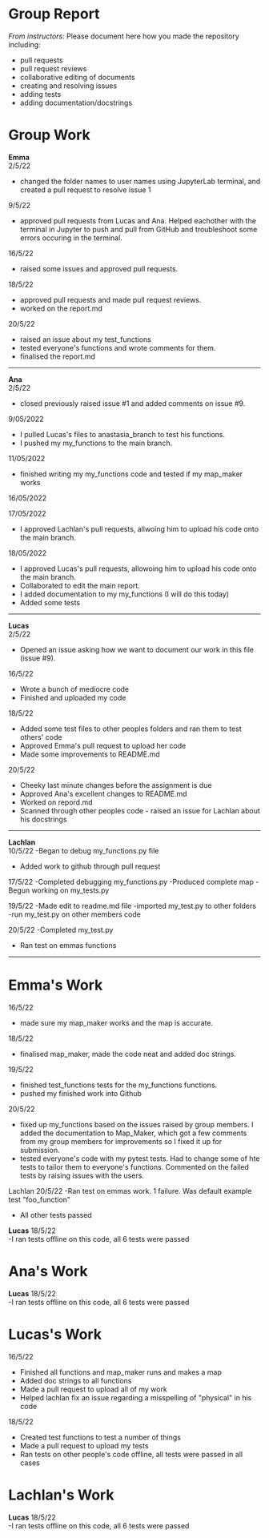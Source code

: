 # Group Report

*From instructors:* Please document here how you made the repository including:

- pull requests
- pull request reviews
- collaborative editing of documents
- creating and resolving issues
- adding tests
- adding documentation/docstrings

# Group Work

**Emma**  
2/5/22
- changed the folder names to user names using JupyterLab terminal, and created a pull request to resolve issue 1

9/5/22
- approved pull requests from Lucas and Ana. Helped eachother with the terminal in Jupyter to push and pull from GitHub and troubleshoot some errors occuring in the terminal.

16/5/22
- raised some issues and approved pull requests. 

18/5/22
- approved pull requests and made pull request reviews.
- worked on the report.md

20/5/22
- raised an issue about my test_functions
- tested everyone's functions and wrote comments for them.
- finalised the report.md

---

**Ana**  
2/5/22
- closed previously raised issue #1 and added comments on issue #9.

9/05/2022
- I pulled Lucas's files to anastasia_branch to test his functions.
- I pushed my my_functions to the main branch.

11/05/2022
- finished writing my my_functions code and tested if my map_maker works

16/05/2022

17/05/2022
- I approved Lachlan's pull requests, allwoing him to upload his code onto the main branch.

18/05/2022
- I approved Lucas's pull requests, allowoing him to upload his code onto the main branch.
- Collaborated to edit the main report.
- I added documentation to my my_functions (I will do this today)
- Added some tests 

---

**Lucas**  
2/5/22  
- Opened an issue asking how we want to document our work in this file (issue #9).  

16/5/22  
- Wrote a bunch of mediocre code
- Finished and uploaded my code


18/5/22
- Added some test files to other peoples folders and ran them to test others' code
- Approved Emma's pull request to upload her code
- Made some improvements to README.md 

20/5/22  
- Cheeky last minute changes before the assignment is due
- Approved Ana's excellent changes to README.md
- Worked on repord.md
- Scanned through other peoples code - raised an issue for Lachlan about his docstrings

---

**Lachlan**  
10/5/22
-Began to debug my_functions.py file
- Added work to github through pull request

17/5/22
-Completed debugging my_functions.py
-Produced complete map
-Begun working on my_tests.py

19/5/22
-Made edit to readme.md file
-imported my_test.py to other folders
-run my_test.py on other members code

20/5/22
-Completed my_test.py
- Ran test on emmas functions

---

 # Emma's Work
 16/5/22
 - made sure my map_maker works and the map is accurate. 

 18/5/22
 - finalised map_maker, made the code neat and added doc strings.

19/5/22
 - finished test_functions tests for the my_functions functions.
 - pushed my finished work into Github

20/5/22
- fixed up my_functions based on the issues raised by group members. I added the documentation to Map_Maker, which got a few comments from my group members for improvements so I fixed it up for submission.
- tested everyone's code with my pytest tests. Had to change some of hte tests to tailor them to everyone's functions. Commented on the failed tests by raising issues with the users. 
 
 Lachlan 20/5/22
 -Ran test on emmas work. 1 failure. Was default example test "foo_function"
 - All other tests passed
 
 **Lucas**
 18/5/22  
 -I ran tests offline on this code, all 6 tests were passed  
 
 # Ana's Work
 
  **Lucas**
 18/5/22  
 -I ran tests offline on this code, all 6 tests were passed  
 
 # Lucas's Work
 16/5/22  
 - Finished all functions and map_maker runs and makes a map  
 - Added doc strings to all functions  
 - Made a pull request to upload all of my work
 - Helped lachlan fix an issue regarding a misspelling of "physical" in his code  

18/5/22
- Created test functions to test a number of things
- Made a pull request to upload my tests
- Ran tests on other people's code offline, all tests were passed in all cases

 
 
 # Lachlan's Work
 
 
  **Lucas**
 18/5/22  
 -I ran tests offline on this code, all 6 tests were passed  
